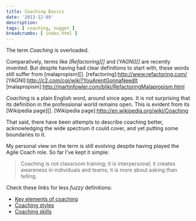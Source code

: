 ```yaml
---
title: Coaching Basics
date: '2013-12-09'
description:
tags: [ coaching, nugget ]
breadcrumbs: [ index.html ]
---
```


The term *Coaching* is overloaded.

Comparatively, terms like *[Refactoring][]* and *[YAGNI][]* are recently invented. But despite having had clear definitions to start with, these words still suffer from [malapropism][].
[refactoring]:http://www.refactoring.com/
[YAGNI]:http://c2.com/cgi/wiki?YouArentGonnaNeedIt
[malapropism]:http://martinfowler.com/bliki/RefactoringMalapropism.html

*Coaching* is a plain English word, around since ages. It is not surprising that its definition in the professional world remains open. This is evident from its [Wikipedia page][].
[Wikipedia page]:http://en.wikipedia.org/wiki/Coaching

That said, there have been attempts to describe coaching better, acknowledging the wide spectrum it could cover, and yet putting some boundaries to it.

My personal view on the term is still evolving despite having played the Agile Coach role. So far I've kept it simple:
> Coaching is not classroom training; it is interpersonal; it creates awareness in individuals and teams; it is more about asking than telling.

Check these links for less *fuzzy* definitions:

* [Key elements of coaching](http://www.abdn.ac.uk/mgtskills/people/people2/people2-4/)
* [Coaching styles](http://tle.tafevc.com.au/toolbox/file/44cc9067-a0f9-5e24-d9c7-67a5678d4aa9/1/10_04a.zip/toolbox/resources/res1050/res1050.htm)
* [Coaching skills](https://www.coachville.com/home/html/coaching_basics)
